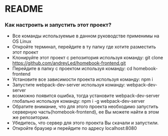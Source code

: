 # README #


### Как настроить и запустить этот проект? ###

* Все команды используемые в данном руководстве применимы на OS Linux
* Откройте терминал, перейдите в ту папку где хотите разместить этот проект 
* Клонируйте этот проект с репозитория используя команду: git clone https://github.com/andreyLed/homebook-frontend.git
* Перейдите в папку с проектом используя команду: cd homebook-frontend 
* Установите все зависимости проекта используя команду: npm i
* Запустите webpack-dev-server используя команду: webpack-dev-server 
*    возможно появится ошибка, тогда установите webpack-dev-server глобально используя команду: npm i -g webpack-dev-server
* Обратите внимание, что для этого проекта необходимо запустить серверную часть(homebook-frontend), ее Вы можете найти в этом же репозитории.
* Убедитесь, что сервер для этого проекта Вы скачали и запустили.
* Откройте браузер и перейдите по адресу localhost:8080

